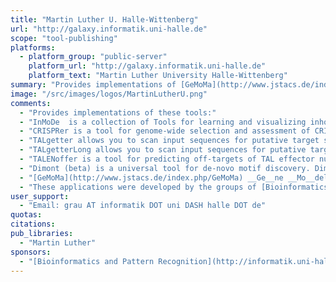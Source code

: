 ```yaml
---
title: "Martin Luther U. Halle-Wittenberg"
url: "http://galaxy.informatik.uni-halle.de"
scope: "tool-publishing"
platforms:
  - platform_group: "public-server"
    platform_url: "http://galaxy.informatik.uni-halle.de"
    platform_text: "Martin Luther University Halle-Wittenberg"
summary: "Provides implementations of [GeMoMa](http://www.jstacs.de/index.php/GeMoMa), InMoDe, CRISPRer, TALgetter, TALgetterLong, TALENoffer, and Dimont "
image: "/src/images/logos/MartinLutherU.png"
comments:
  - "Provides implementations of these tools:"
  - "InMoDe  is a collection of Tools for learning and visualizing inhomogeneous parsimonious Markov models (iPMMs)."
  - "CRISPRer is a tool for genome-wide selection and assessment of CRISPR/Cas protospacers."
  - "TALgetter allows you to scan input sequences for putative target sites of a given TAL (transcription activator-like) effector as typically expressed by many Xanthomonas bacteria."
  - "TALgetterLong allows you to scan input sequences for putative target sites of a given TAL (transcription activator-like) effector as typically expressed by many Xanthomonas bacteria in large input data, but lacks some of the features of TALgetter (e.g., computation of empirical p-values)."
  - "TALENoffer is a tool for predicting off-targets of TAL effector nucleases (TALENs)."
  - "Dimont (beta) is a universal tool for de-novo motif discovery. Dimont has successfully been applied to ChIP-seq, ChIP-exo and protein-binding microarray (PBM) data."
  - "[GeMoMa](http://www.jstacs.de/index.php/GeMoMa) __Ge__ne __Mo__del __Ma__pper (GeMoMa) is a homology-based gene prediction program. GeMoMa uses the annotation of protein-coding genes in a reference genome to infer the annotation of protein-coding genes in a target genome. Thereby, GeMoMa utilizes amino acid sequence and intron position conservation. In addition, GeMoMa allows to incorporate RNA-seq evidence for splice site prediction."
  - "These applications were developed by the groups of [Bioinformatics and Pattern Recognition](http://informatik.uni-halle.de/arbeitsgruppen/mustererkennung/?lang=en) and/or [Bioinformatics](http://informatik.uni-halle.de/arbeitsgruppen/bioinformatik/?lang=en) in collaboration with internal and external partners."
user_support:
  - "Email: grau AT informatik DOT uni DASH halle DOT de"
quotas:
citations:
pub_libraries:
  - "Martin Luther"
sponsors:
  - "[Bioinformatics and Pattern Recognition](http://informatik.uni-halle.de/arbeitsgruppen/mustererkennung/?lang=en) and [Bioinformatics](http://informatik.uni-halle.de/arbeitsgruppen/bioinformatik/?lang=en)"
---
```

